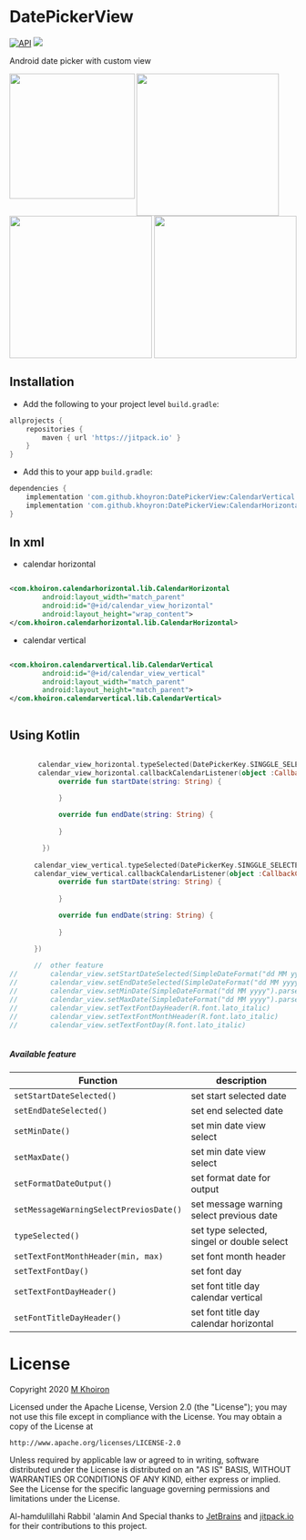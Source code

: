 # DatePickerView

[![API](https://img.shields.io/badge/API-16%2B-red.svg?style=flat)](https://android-arsenal.com/api?level=16)
[![](https://jitpack.io/v/mkhoiron/Actionsheet-android.svg)](https://jitpack.io/#mkhoiron/Actionsheet-android/4)

Android date picker with custom view

<img align="left" width="220" src="https://raw.githubusercontent.com/khoyron/DatePickerView/master/image/calendar_vertical.jpg"/>
<img align="left" width="250" src="https://raw.githubusercontent.com/khoyron/DatePickerView/master/image/calendar_horizontal_singel_selected.jpg"/>
<img align="center" width="250" src="https://raw.githubusercontent.com/khoyron/DatePickerView/master/image/calendar_horizontal_double_selected.jpg"/>
<img align="center" width="250" src="https://raw.githubusercontent.com/khoyron/DatePickerView/master/image/demo.gif?raw=true"></a><br />

## Installation

-  Add the following to your project level `build.gradle`:
 
```gradle
allprojects {
	repositories {
		maven { url 'https://jitpack.io' }
	}
}
```
  -  Add this to your app `build.gradle`:
 
```gradle
dependencies {
	implementation 'com.github.khoyron:DatePickerView:CalendarVertical:1'
	implementation 'com.github.khoyron:DatePickerView:CalendarHorizontal:1'
}
```

## In xml

- calendar horizontal

```xml

<com.khoiron.calendarhorizontal.lib.CalendarHorizontal
        android:layout_width="match_parent"
        android:id="@+id/calendar_view_horizontal"
        android:layout_height="wrap_content">
</com.khoiron.calendarhorizontal.lib.CalendarHorizontal>

```

- calendar vertical

```xml

<com.khoiron.calendarvertical.lib.CalendarVertical
        android:id="@+id/calendar_view_vertical"
        android:layout_width="match_parent"
        android:layout_height="match_parent">
</com.khoiron.calendarvertical.lib.CalendarVertical>
   
```

## Using Kotlin

```kotlin

       calendar_view_horizontal.typeSelected(DatePickerKey.SINGGLE_SELECTED) // or CodeDatePicker.DOUBLE_SELECTED
       calendar_view_horizontal.callbackCalendarListener(object :CallbackCalendarHorizontal{
            override fun startDate(string: String) {
                
            }

            override fun endDate(string: String) {
                
            }

        })
        
      calendar_view_vertical.typeSelected(DatePickerKey.SINGGLE_SELECTED) // or CodeDatePicker.DOUBLE_SELECTED
      calendar_view_vertical.callbackCalendarListener(object :CallbackCalendarHorizontal{
            override fun startDate(string: String) {
                
            }

            override fun endDate(string: String) {
                
            }

      })
      
      //  other feature
//        calendar_view.setStartDateSelected(SimpleDateFormat("dd MM yyyy").parse("24 09 2020"))
//        calendar_view.setEndDateSelected(SimpleDateFormat("dd MM yyyy").parse("27 09 2020"))
//        calendar_view.setMinDate(SimpleDateFormat("dd MM yyyy").parse("24 09 2020"))
//        calendar_view.setMaxDate(SimpleDateFormat("dd MM yyyy").parse("30 09 2020"))
//        calendar_view.setTextFontDayHeader(R.font.lato_italic)
//        calendar_view.setTextFontMonthHeader(R.font.lato_italic)
//        calendar_view.setTextFontDay(R.font.lato_italic)
        
```

##### Available feature

Function      		               | description
---------------------------------------| -------------
`setStartDateSelected()`  	       | set start selected date
`setEndDateSelected()`                 | set end selected date
`setMinDate()` 	                       | set min date view select
`setMaxDate()`                         | set min date view select
`setFormatDateOutput()`  	       | set format date for output
`setMessageWarningSelectPreviosDate()` | set message warning select previous date
`typeSelected()`  		       | set type selected, singel or double select
`setTextFontMonthHeader(min, max)`     | set font month header
`setTextFontDay()`	               | set font day
`setTextFontDayHeader()`	       | set font title day calendar vertical
`setFontTitleDayHeader()`              | set font title day calendar horizontal



License
=======
Copyright 2020 [M Khoiron](https://linkedin.com/in/khoiron)

Licensed under the Apache License, Version 2.0 (the "License");
you may not use this file except in compliance with the License.
You may obtain a copy of the License at

    http://www.apache.org/licenses/LICENSE-2.0

Unless required by applicable law or agreed to in writing, software
distributed under the License is distributed on an "AS IS" BASIS,
WITHOUT WARRANTIES OR CONDITIONS OF ANY KIND, either express or implied.
See the License for the specific language governing permissions and
limitations under the License.

Al-hamdulillahi Rabbil 'alamin And Special thanks to [JetBrains](https://github.com/JetBrains) and [jitpack.io](https://github.com/jitpack-io) for their contributions to this project.
